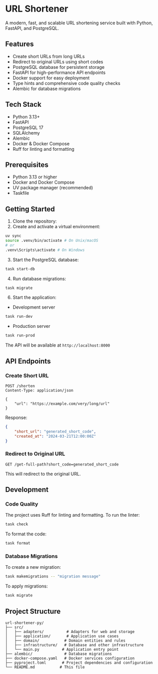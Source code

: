 # URL Shortener

A modern, fast, and scalable URL shortening service built with Python, FastAPI, and PostgreSQL.

## Features

- Create short URLs from long URLs
- Redirect to original URLs using short codes
- PostgreSQL database for persistent storage
- FastAPI for high-performance API endpoints
- Docker support for easy deployment
- Type hints and comprehensive code quality checks
- Alembic for database migrations

## Tech Stack

- Python 3.13+
- FastAPI
- PostgreSQL 17
- SQLAlchemy
- Alembic
- Docker & Docker Compose
- Ruff for linting and formatting

## Prerequisites

- Python 3.13 or higher
- Docker and Docker Compose
- UV package manager (recommended)
- Taskfile

## Getting Started

1. Clone the repository:
2. Create and activate a virtual environment:
```bash
uv sync
source .venv/bin/activate # On Unix/macOS
# or
.venv\Scripts\activate # On Windows
```

3. Start the PostgreSQL database:
```bash
task start-db
```

4. Run database migrations:
```bash
task migrate
```

6. Start the application:

- Development server
```bash
task run-dev
```
- Production server
```bash
task run-prod
```

The API will be available at `http://localhost:8000`

## API Endpoints

### Create Short URL
```http
POST /shorten
Content-Type: application/json

{
    "url": "https://example.com/very/long/url"
}
```

Response:
```json
{
    "short_url": "generated_short_code",
    "created_at": "2024-03-21T12:00:00Z"
}
```

### Redirect to Original URL
```http
GET /get-full-path?short_code=generated_short_code
```

This will redirect to the original URL.

## Development

### Code Quality

The project uses Ruff for linting and formatting. To run the linter:
```bash
task check
```

To format the code:
```bash
task format
```

### Database Migrations

To create a new migration:
```bash
task makemigrations -- "migration message"
```

To apply migrations:
```bash
task migrate
```

## Project Structure

```
url-shortener-py/
├── src/
│   ├── adapters/          # Adapters for web and storage
│   ├── application/       # Application use cases
│   ├── domain/           # Domain entities and rules
│   ├── infrastructure/   # Database and other infrastructure
│   └── main.py          # Application entry point
├── alembic/              # Database migrations
├── docker-compose.yaml   # Docker services configuration
├── pyproject.toml       # Project dependencies and configuration
└── README.md           # This file
```
